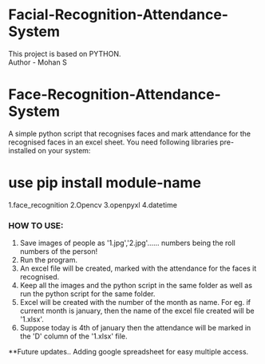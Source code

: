# Facial-Recognition-Attendance-System
This project is based on PYTHON.
<br>
Author - Mohan S

# Face-Recognition-Attendance-System
A simple python script that recognises faces and mark attendance for the recognised faces in an excel sheet.
You need following libraries pre-installed on your system:
# use pip install module-name
1.face_recognition
2.Opencv
3.openpyxl
4.datetime

### HOW TO USE:
1. Save images of people as '1.jpg','2.jpg'...... numbers being the roll numbers of the person!
2. Run the program.
3. An excel file will be created, marked with the attendance for the faces it recognised.
4. Keep all the images and the python script in the same folder as well as run the python script for the same folder.
5. Excel will be created with the number of the month as name. For eg. if current month is january, then the name of the excel file created will be '1.xlsx'.
6. Suppose today is 4th of january then the attendance will be marked in the 'D' column of the '1.xlsx' file.


**Future updates..
Adding google spreadsheet for easy multiple access.
